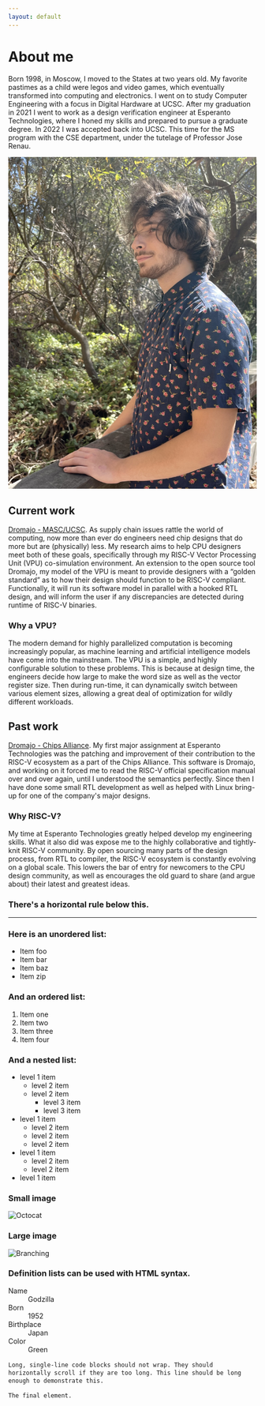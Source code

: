 ```yaml
---
layout: default
---
```


# About me
Born 1998, in Moscow, I moved to the States at two years old. My favorite pastimes as a child were legos and video games, which eventually transformed into computing and electronics. I went on to study Computer Engineering with a focus in Digital Hardware at UCSC. After my graduation in 2021 I went to work as a design verification engineer at Esperanto Technologies, where I honed my skills and prepared to pursue a graduate degree. In 2022 I was accepted back into UCSC. This time for the MS program with the CSE department, under the tutelage of Professor Jose Renau. 

![me](./docs/assets/IMG_6311.jpg)

## Current work
[Dromajo - MASC/UCSC](https://github.com/masc-ucsc/dromajo).
As supply chain issues rattle the world of computing, now more than ever do engineers need chip designs that do more but are (physically) less. My research aims to help CPU designers meet both of these goals, specifically through my RISC-V Vector Processing Unit (VPU) co-simulation environment. An extension to the open source tool Dromajo, my model of the VPU is meant to provide designers with a “golden standard” as to how their design should function to be RISC-V compliant. Functionally, it will run its software model in parallel with a hooked RTL design, and will inform the user if any discrepancies are detected during runtime of RISC-V binaries.

### Why a VPU?
The modern demand for highly parallelized computation is becoming increasingly popular, as machine learning and artificial intelligence models have come into the mainstream. The VPU is a simple, and highly configurable solution to these problems. This is because at design time, the engineers decide how large to make the word size as well as the vector register size. Then during run-time, it can dynamically switch between various element sizes, allowing a great deal of optimization for wildly different workloads.

## Past work
[Dromajo - Chips Alliance](https://github.com/chipsalliance/dromajo).
My first major assignment at Esperanto Technologies was the patching and improvement of their contribution to the RISC-V ecosystem as a part of the Chips Alliance. This software is Dromajo, and working on it forced me to read the RISC-V official specification manual over and over again, until I understood the semantics perfectly. Since then I have done some small RTL development as well as helped with Linux bring-up for one of the company's major designs.

### Why RISC-V?
My time at Esperanto Technologies greatly helped develop my engineering skills. What it also did was expose me to the highly collaborative and tightly-knit RISC-V community. By open sourcing many parts of the design process, from RTL to compiler, the RISC-V ecosystem is constantly evolving on a global scale. This lowers the bar of entry for newcomers to the CPU design community, as well as encourages the old guard to share (and argue about) their latest and greatest ideas.


### There's a horizontal rule below this.

* * *

### Here is an unordered list:

*   Item foo
*   Item bar
*   Item baz
*   Item zip

### And an ordered list:

1.  Item one
1.  Item two
1.  Item three
1.  Item four

### And a nested list:

- level 1 item
  - level 2 item
  - level 2 item
    - level 3 item
    - level 3 item
- level 1 item
  - level 2 item
  - level 2 item
  - level 2 item
- level 1 item
  - level 2 item
  - level 2 item
- level 1 item

### Small image

![Octocat](https://github.githubassets.com/images/icons/emoji/octocat.png)

### Large image

![Branching](https://guides.github.com/activities/hello-world/branching.png)


### Definition lists can be used with HTML syntax.

<dl>
<dt>Name</dt>
<dd>Godzilla</dd>
<dt>Born</dt>
<dd>1952</dd>
<dt>Birthplace</dt>
<dd>Japan</dd>
<dt>Color</dt>
<dd>Green</dd>
</dl>

```
Long, single-line code blocks should not wrap. They should horizontally scroll if they are too long. This line should be long enough to demonstrate this.
```

```
The final element.
```
